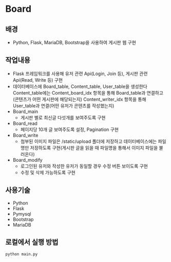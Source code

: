 # Board
## 배경
  - Python, Flask, MariaDB, Bootstrap을 사용하여 게시판 웹 구현

## 작업내용
  - Flask 프레임워크를 사용해 유저 관련 Api(Login, Join 등), 게시판 관련 Api(Read, Write 등) 구현
  - 데이터베이스에 Board_table, Content_table, User_table을 생성한다 Content_table에는 Content_board_idx 항목을 통해 Board_table과 연결하고(콘텐츠가 어떤 게시판에 해당되는지) Content_writer_idx 항목을 통해 User_table과 연결(어떤 유저가 콘텐츠를 작성했는지)
  - Board_main
    - 게시판 별로 최신글 다섯개를 보여주도록 구현
  - Board_read
    - 페이지당 10개 글 보여주도록 설정, Pagination 구현
  - Board_write
    - 첨부된 이미지 파일은 /static/upload 폴더에 저장하고 데이터베이스에는 파일명만 저장하도록 구현(게시판 글을 읽을 때 파일명을 통해서 이미지 파일을 불러온다)
  - Board_modify
    - 로그인된 유저와 작성한 유저가 동일할 경우 수정 버튼 보이도록 구현
    - 수정 및 삭제 가능하도록 구현

## 사용기술
  - Python
  - Flask
  - Pymysql
  - Bootstrap
  - MariaDB
  
## 로컬에서 실행 방법
    python main.py
